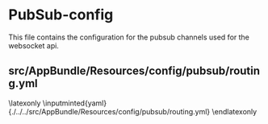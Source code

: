 # PubSub-config

This file contains the configuration for the pubsub channels used for the websocket api.

## src/AppBundle/Resources/config/pubsub/routing.yml

\latexonly
\inputminted{yaml}{./../../src/AppBundle/Resources/config/pubsub/routing.yml}
\endlatexonly

